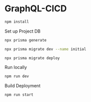 # GraphQL-CICD

```bash
npm install
```

Set up Project DB

```bash
npx prisma generate
```

```bash
npx prisma migrate dev --name initial
```

```bash
npx prisma migrate deploy
```

Run locally

```bash
npm run dev
```

Build Deployment

```bash
npm run start
```
